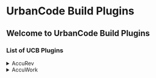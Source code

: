 # UrbanCode Build Plugins

## Welcome to UrbanCode Build Plugins

### List of UCB Plugins

<details><summary>AccuRev</summary>
<p>

#### Version 6

    AccuRev is a tool that provides version control for source code. The AccuRev plug-in automates populating an AccuRev workspace, creating a tag, and publishing source changes to the Changes tab of the buildlife.

##### Documentation

**[Overview](AccuRev_overview.md)**
**[Settings](AccuRev_settings.md)**

##### View Questions

##### Ask a question

#### [Download](../files/AccuRev/AccuRev-6.752929.zip)

</p>
</details>

<details><summary>AccuWork</summary>
<p>

#### Version 6

AccuWork

##### [Documentation](AccuWork_overview.md)

##### [Settings](AccuWork_settings.md)

##### View Questions

##### Ask a question

#### [Download](../files/AccuWork/AccuWork-8.1096129.zip)

</p>
</details>
